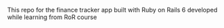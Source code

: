 This repo for the finance tracker app built with Ruby on Rails 6 developed while learning from RoR course
